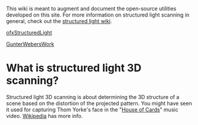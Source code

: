 This wiki is meant to augment and document the open-source utilities developed on this site. For more information on structured light scanning in general, check out the [structured light wiki](http://sites.google.com/site/structuredlight/Home).

[ofxStructuredLight](ofxStructuredLight.md)

[GunterWebersWork](GunterWebersWork.md)

# What is structured light 3D scanning? #

Structured light 3D scanning is about determining the 3D structure of a scene based on the distortion of the projected pattern. You might have seen it used for capturing Thom Yorke's face in the "[House of Cards](http://www.youtube.com/watch?v=8nTFjVm9sTQ)" music video. [Wikipedia](http://en.wikipedia.org/wiki/Structured_Light_3D_Scanner) has more info.